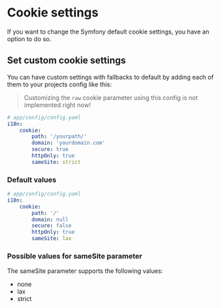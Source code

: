 # Cookie settings

If you want to change the Symfony default cookie settings, you have an option to do so.

## Set custom cookie settings

You can have custom settings with fallbacks to default by adding each of them to your projects config like this:

> Customizing the `raw` cookie parameter using this config is not implemented right now!

```yaml
# app/config/config.yaml
i18n:
    cookie:
        path: '/yourpath/'
        domain: 'yourdomain.com'
        secure: true
        httpOnly: true
        sameSite: strict
```

### Default values

```yaml
# app/config/config.yaml
i18n:
    cookie:
        path: '/'
        domain: null
        secure: false
        httpOnly: true
        sameSite: lax
```

### Possible values for sameSite parameter

The sameSite parameter supports the following values:

- none
- lax
- strict
